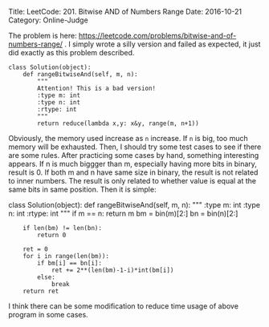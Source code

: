 Title: LeetCode: 201. Bitwise AND of Numbers Range
Date: 2016-10-21
Category: Online-Judge

The problem is here: https://leetcode.com/problems/bitwise-and-of-numbers-range/ .
I simply wrote a silly version and failed as expected,
it just did exactly as this problem described.

    class Solution(object):
        def rangeBitwiseAnd(self, m, n):
            """
            Attention! This is a bad version!
            :type m: int
            :type n: int
            :rtype: int
            """
            return reduce(lambda x,y: x&y, range(m, n+1))
            
Obviously, the memory used increase as `n` increase.
If `n` is big, too much memory will be exhausted.
Then, I should try some test cases to see if there are some rules.
After practicing some cases by hand, something interesting appears.
If n is much biggger than m, especially having more bits in binary, result is 0.
If both m and n have same size in binary, the result is not related to inner numbers.
The result is only related to whether value is equal at the same bits in same position. Then it is simple:

class Solution(object):
    def rangeBitwiseAnd(self, m, n):
        """
        :type m: int
        :type n: int
        :rtype: int
        """
        if m == n:
            return m
        bm = bin(m)[2:]
        bn = bin(n)[2:]
        
        if len(bm) != len(bn):
            return 0
        
        ret = 0
        for i in range(len(bm)):
            if bm[i] == bn[i]:
                ret += 2**(len(bm)-1-i)*int(bm[i])
            else:
                break
        return ret
        
I think there can be some modification to reduce time usage of above program in some cases.
